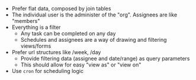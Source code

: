 - Prefer flat data, composed by join tables
- The individual user is the administer of the "org". Assignees are like "members"
- Everything is a filter
  - Any task can be completed on any day
  - Schedules and assignees are a way of drawing and filtering views/forms
- Prefer url structures like /week, /day
  - Provide filtering data (assignee and date/range) as query parameters
  - This should allow for easy "view as" or "view on"
- Use `cron` for scheduling logic
